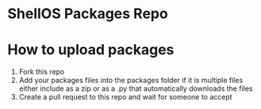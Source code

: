 # ShellOS Packages Repo

# How to upload packages
1. Fork this repo
2. Add your packages files into the packages folder if it is multiple files either include as a zip or as a .py that automatically downloads the files
3. Create a pull request to this repo and wait for someone to accept
